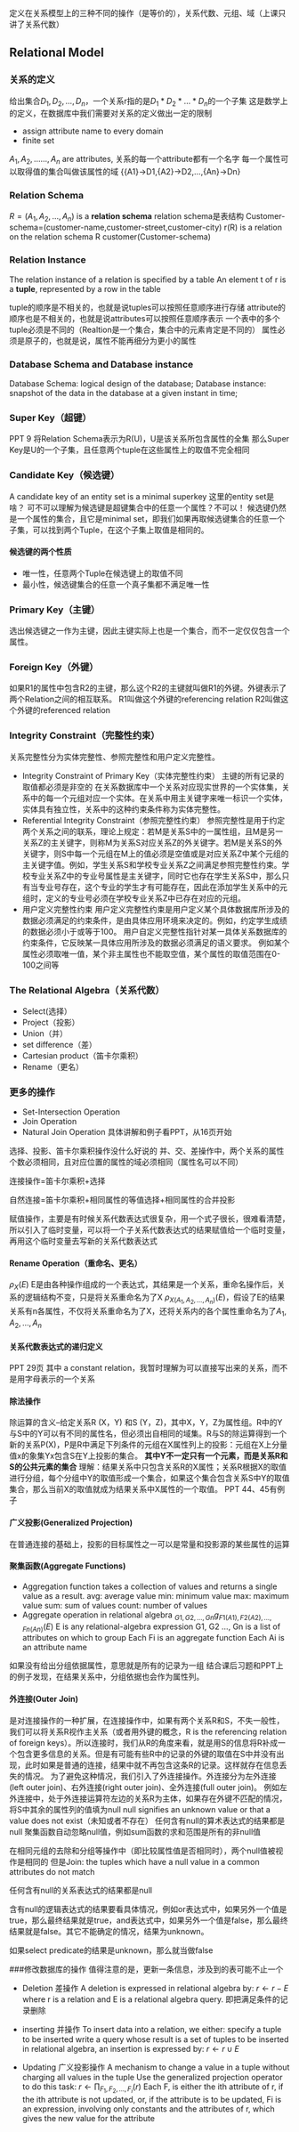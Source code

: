 定义在关系模型上的三种不同的操作（是等价的），关系代数、元组、域（上课只讲了关系代数）
## Relational Model
### 关系的定义
给出集合$D_1,D_2,…,D_n$，一个关系r指的是$D_1*D_2*…*D_n$的一个子集
这是数学上的定义，在数据库中我们需要对关系的定义做出一定的限制
- assign attribute name to every domain
- finite set

$A_1,A_2,……,A_n$ are attributes, 关系的每一个attribute都有一个名字
每一个属性可以取得值的集合叫做该属性的域
{{A1}->D1,{A2}->D2,…,{An}->Dn}
### Relation Schema
$R=(A_1,A_2,…,A_n)$ is a **relation schema**
relation schema是表结构
    Customer-schema=(customer-name,customer-street,customer-city)
r(R) is a relation on the relation schema R
    customer(Customer-schema)

### Relation Instance
The relation instance of a relation is specified by a table
An element t of r is a **tuple**, represented by a row in the table

tuple的顺序是不相关的，也就是说tuples可以按照任意顺序进行存储
attribute的顺序也是不相关的，也就是说attributes可以按照任意顺序表示
一个表中的多个tuple必须是不同的（Realtion是一个集合，集合中的元素肯定是不同的）
属性必须是原子的，也就是说，属性不能再细分为更小的属性

### Database Schema and Database instance
Database Schema: logical design of the database;
Database instance: snapshot of the data in the database at a given instant in time;

### Super Key（超键）
PPT 9
将Relation Schema表示为R(U)，U是该关系所包含属性的全集
那么Super Key是U的一个子集，且任意两个tuple在这些属性上的取值不完全相同

### Candidate Key（候选键）
A candidate key of an entity set is a minimal superkey
这里的entity set是啥？
可不可以理解为候选键是超键集合中的任意一个属性？不可以！
候选键仍然是一个属性的集合，且它是minimal set，即我们如果再取候选键集合的任意一个子集，可以找到两个Tuple，在这个子集上取值是相同的。
#### 候选键的两个性质
- 唯一性，任意两个Tuple在候选键上的取值不同
- 最小性，候选键集合的任意一个真子集都不满足唯一性

### Primary Key（主键）
选出候选键之一作为主键，因此主键实际上也是一个集合，而不一定仅仅包含一个属性。

### Foreign Key（外键）
如果R1的属性中包含R2的主键，那么这个R2的主键就叫做R1的外键。外键表示了两个Relation之间的相互联系。
R1叫做这个外键的referencing relation
R2叫做这个外键的referenced relation

### Integrity Constraint（完整性约束）
关系完整性分为实体完整性、参照完整性和用户定义完整性。

- Integrity Constraint of Primary Key（实体完整性约束）
    主键的所有记录的取值都必须是非空的
    在关系数据库中一个关系对应现实世界的一个实体集，关系中的每一个元组对应一个实体。在关系中用主关键字来唯一标识一个实体，实体具有独立性，关系中的这种约束条件称为实体完整性。
- Referential Integrity Constraint（参照完整性约束）
    参照完整性是用于约定两个关系之间的联系，理论上规定：若M是关系S中的一属性组，且M是另一关系Z的主关键字，则称M为关系S对应关系Z的外关键字。若M是关系S的外关键字，则S中每一个元组在M上的值必须是空值或是对应关系Z中某个元组的主关键字值。例如，学生关系S和学校专业关系Z之间满足参照完整性约束。学校专业关系Z中的专业号属性是主关键字，同时它也存在学生关系S中，那么只有当专业号存在，这个专业的学生才有可能存在，因此在添加学生关系中的元组时，定义的专业号必须在学校专业关系Z中已存在对应的元组。
- 用户定义完整性约束
    用户定义完整性约束是用户定义某个具体数据库所涉及的数据必须满足的约束条件，是由具体应用环境来决定的。例如，约定学生成绩的数据必须小于或等于100。 
    用户自定义完整性指针对某一具体关系数据库的约束条件，它反映某一具体应用所涉及的数据必须满足的语义要求。
    例如某个属性必须取唯一值，某个非主属性也不能取空值，某个属性的取值范围在0-100之间等

### The Relational Algebra（关系代数）
- Select(选择）
- Project（投影）
- Union（并）
- set difference（差）
- Cartesian product（笛卡尔乘积）
- Rename（更名）
### 更多的操作
- Set-Intersection Operation
- Join Operation
- Natural Join Operation
具体讲解和例子看PPT，从16页开始

选择、投影、笛卡尔乘积操作没什么好说的
并、交、差操作中，两个关系的属性个数必须相同，且对应位置的属性的域必须相同（属性名可以不同）

连接操作=笛卡尔乘积+选择

自然连接=笛卡尔乘积+相同属性的等值选择+相同属性的合并投影

赋值操作，主要是有时候关系代数表达式很复杂，用一个式子很长，很难看清楚，所以引入了临时变量，可以将一个子关系代数表达式的结果赋值给一个临时变量，再用这个临时变量去写新的关系代数表达式

#### Rename Operation（重命名、更名）
$\rho_X(E)$ E是由各种操作组成的一个表达式，其结果是一个关系，重命名操作后，关系的逻辑结构不变，只是将关系重命名为了X
$\rho_{X(A_1,A_2,…,A_n)}(E)$，假设了E的结果关系有n各属性，不仅将关系重命名为了X，还将关系内的各个属性重命名为了$A_1,A_2,…,A_n$

#### 关系代数表达式的递归定义
PPT 29页
其中 a constant relation，我暂时理解为可以直接写出来的关系，而不是用字母表示的一个关系

#### 除法操作
除运算的含义–给定关系R (X，Y) 和S (Y，Z)，其中X，Y，Z为属性组。R中的Y与S中的Y可以有不同的属性名，但必须出自相同的域集。R与S的除运算得到一个新的关系P(X)，P是R中满足下列条件的元组在X属性列上的投影：元组在X上分量值x的象集Yx包含S在Y上投影的集合。
**其中Y不一定只有一个元素，而是关系R和S的公共元素的集合**
理解：结果关系中只包含关系R的X属性；关系R根据X的取值进行分组，每个分组中Y的取值形成一个集合，如果这个集合包含关系S中Y的取值集合，那么当前X的取值就成为结果关系中X属性的一个取值。
PPT 44、45有例子

#### 广义投影(Generalized Projection)
在普通连接的基础上，投影的目标属性之一可以是常量和投影源的某些属性的运算

#### 聚集函数(Aggregate Functions)
- Aggregation function takes a collection of values and returns a single value as a result.
	avg:  average value
    min:  minimum value
    max:  maximum value
    sum:  sum of values
    count:  number of values
- Aggregate operation in relational algebra 
	$_{G1, G2, …, Gn} g _{F1(A1), F2( A2),…, Fn( An)}(E)$
    E is any relational-algebra expression
    G1, G2 …, Gn is a list of attributes on which to group
    Each Fi is an aggregate function
    Each Ai is an attribute name

如果没有给出分组依据属性，意思就是所有的记录为一组
结合课后习题和PPT上的例子发现，在结果关系中，分组依据也会作为属性列。

#### 外连接(Outer Join)
是对连接操作的一种扩展，在连接操作中，如果有两个关系R和S，不失一般性，我们可以将关系R视作主关系（或者用外键的概念，R is the referencing relation of foreign keys）。所以连接时，我们从R的角度来看，就是用S的信息将R补成一个包含更多信息的关系。但是有可能有些R中的记录的外键的取值在S中并没有出现，此时如果是普通的连接，结果中就不再包含这条R的记录。这样就存在信息丢失的情况。
为了避免这种情况，我们引入了外连接操作。外连接分为左外连接(left outer join)、右外连接(right outer join)、全外连接(full outer join)。
例如左外连接中，处于外连接运算符左边的关系R为主体，如果存在外键不匹配的情况，将S中其余的属性列的值填为null
null signifies an unknown value or that a value does not exist（未知或者不存在）
任何含有null的算术表达式的结果都是null
聚集函数自动忽略null值，例如sum函数的求和范围是所有的非null值

在相同元组的去除和分组等操作中（即比较属性值是否相同时），两个null值被视作是相同的
但是Join: the tuples  which have a null value in a common attributes do not match

任何含有null的关系表达式的结果都是null

含有null的逻辑表达式的结果要看具体情况，例如or表达式中，如果另外一个值是true，那么最终结果就是true，and表达式中，如果另外一个值是false，那么最终结果就是false。其它不能确定的情况，结果为unknown。

如果select predicate的结果是unknown，那么就当做false

###修改数据库的操作
值得注意的是，更新一条信息，涉及到的表可能不止一个
- Deletion
差操作
A deletion is expressed in relational algebra by:
	$r ← r-E$
	where r is a relation and E is a relational algebra query.
    即把满足条件的记录删除

- inserting
并操作
To insert data into a relation, we either:
    specify a tuple to be inserted
    write a query whose result is a set of tuples to be inserted
    in relational algebra, an insertion is expressed by:
    $r←r∪E$			          
- Updating
广义投影操作
A mechanism to change a value in a tuple without charging all values in the tuple
    Use the generalized projection operator to do this task:
        $r←\prod_{F_1,F_2,…,F_i}(r)$
    Each F, is either the ith attribute of r, if the ith attribute is not updated, or, if the attribute is to be updated, Fi  is an expression, involving only constants and the attributes of r, which gives the new value for the attribute



